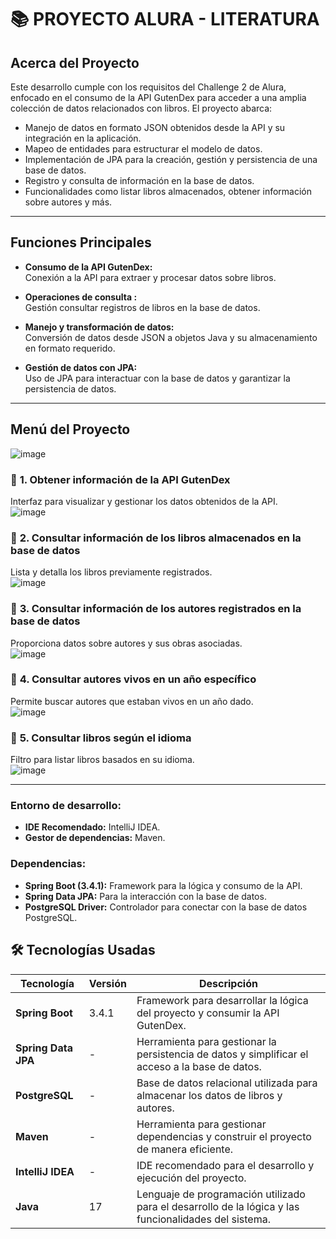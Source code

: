 # 📚 **PROYECTO ALURA - LITERATURA**

## **Acerca del Proyecto**
Este desarrollo cumple con los requisitos del Challenge 2 de Alura, enfocado en el consumo de la API GutenDex para acceder a una amplia colección de datos relacionados con libros. El proyecto abarca:

- Manejo de datos en formato JSON obtenidos desde la API y su integración en la aplicación.  
- Mapeo de entidades para estructurar el modelo de datos.  
- Implementación de JPA para la creación, gestión y persistencia de una base de datos.  
- Registro y consulta de información en la base de datos.  
- Funcionalidades como listar libros almacenados, obtener información sobre autores y más.

---

## **Funciones Principales**
- **Consumo de la API GutenDex:**  
  Conexión a la API para extraer y procesar datos sobre libros.  

- **Operaciones de consulta :**  
  Gestión consultar registros de libros en la base de datos.  

- **Manejo y transformación de datos:**  
  Conversión de datos desde JSON a objetos Java y su almacenamiento en formato requerido.  

- **Gestión de datos con JPA:**  
  Uso de JPA para interactuar con la base de datos y garantizar la persistencia de datos.  

---

## **Menú del Proyecto**
![image](https://github.com/user-attachments/assets/82590250-5801-46b3-bf86-eeaabc594f0c)

### 📌 **1. Obtener información de la API GutenDex**  
Interfaz para visualizar y gestionar los datos obtenidos de la API.  
![image](https://github.com/user-attachments/assets/0dd8ed68-5fb5-43ae-8fe5-e1505fd1fd0a)


### 📌 **2. Consultar información de los libros almacenados en la base de datos**  
Lista y detalla los libros previamente registrados.  
![image](https://github.com/user-attachments/assets/b2ddb402-9ddc-46f9-8ba8-e12dab853fbd)


### 📌 **3. Consultar información de los autores registrados en la base de datos**  
Proporciona datos sobre autores y sus obras asociadas.  
![image](https://github.com/user-attachments/assets/af71ac2a-9df8-4a75-9f88-b2686de187d5)


### 📌 **4. Consultar autores vivos en un año específico**  
Permite buscar autores que estaban vivos en un año dado.  
![image](https://github.com/user-attachments/assets/c5193397-9550-49a3-8149-01d8cdfa68bb)


### 📌 **5. Consultar libros según el idioma**  
Filtro para listar libros basados en su idioma.  
![image](https://github.com/user-attachments/assets/40d691c0-8766-414f-a5d9-6538d04dc1bc)

---

### **Entorno de desarrollo:**
- **IDE Recomendado:** IntelliJ IDEA.  
- **Gestor de dependencias:** Maven.

### **Dependencias:**
- **Spring Boot (3.4.1):** Framework para la lógica y consumo de la API.  
- **Spring Data JPA:** Para la interacción con la base de datos.  
- **PostgreSQL Driver:** Controlador para conectar con la base de datos PostgreSQL.

## 🛠️ **Tecnologías Usadas**

| Tecnología        | Versión | Descripción                                               |
|--------------------|---------|-----------------------------------------------------------|
| **Spring Boot**    | 3.4.1   | Framework para desarrollar la lógica del proyecto y consumir la API GutenDex. |
| **Spring Data JPA**| -       | Herramienta para gestionar la persistencia de datos y simplificar el acceso a la base de datos. |
| **PostgreSQL**     | -       | Base de datos relacional utilizada para almacenar los datos de libros y autores. |
| **Maven**          | -       | Herramienta para gestionar dependencias y construir el proyecto de manera eficiente. |
| **IntelliJ IDEA**  | -       | IDE recomendado para el desarrollo y ejecución del proyecto. |
| **Java**           | 17      | Lenguaje de programación utilizado para el desarrollo de la lógica y las funcionalidades del sistema. |


